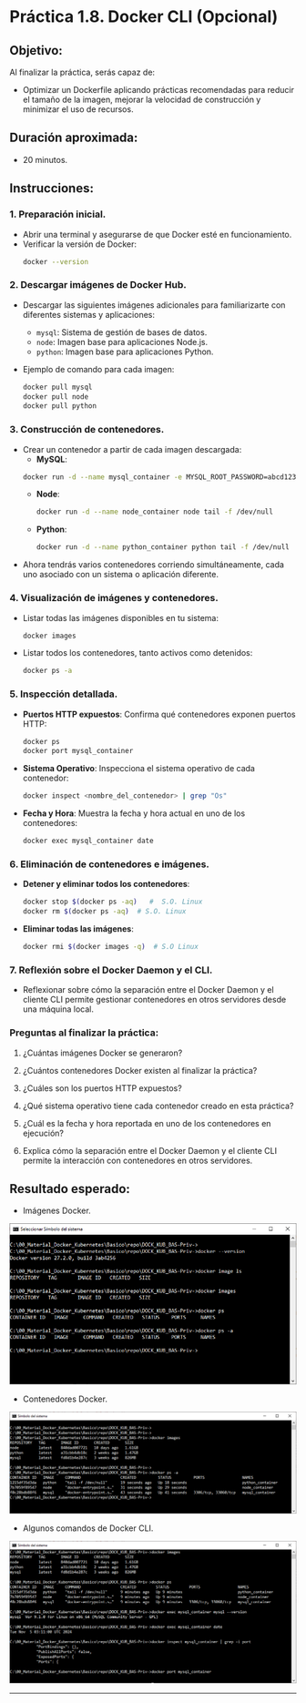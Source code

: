 # Práctica 1.8. Docker CLI (Opcional)

## Objetivo:

Al finalizar la práctica, serás capaz de:
- Optimizar un Dockerfile aplicando prácticas recomendadas para reducir el tamaño de la imagen, mejorar la velocidad de construcción y minimizar el uso de recursos.

## Duración aproximada:

- 20 minutos.

## Instrucciones:

### 1. Preparación inicial.
   - Abrir una terminal y asegurarse de que Docker esté en funcionamiento.
   - Verificar la versión de Docker:
     ```bash
     docker --version
     ```

### 2. Descargar imágenes de Docker Hub.
   - Descargar las siguientes imágenes adicionales para familiarizarte con diferentes sistemas y aplicaciones:
 
     - `mysql`: Sistema de gestión de bases de datos.
     - `node`: Imagen base para aplicaciones Node.js.
     - `python`: Imagen base para aplicaciones Python.

   - Ejemplo de comando para cada imagen:
     ```bash
     docker pull mysql
     docker pull node
     docker pull python
     ```

### 3. Construcción de contenedores.
   - Crear un contenedor a partir de cada imagen descargada:
      - **MySQL**:
       ```bash
       docker run -d --name mysql_container -e MYSQL_ROOT_PASSWORD=abcd12345 mysql
       ```
     - **Node**:
       ```bash
       docker run -d --name node_container node tail -f /dev/null
       ```
     - **Python**:
       ```bash
       docker run -d --name python_container python tail -f /dev/null
       ```
   - Ahora tendrás varios contenedores corriendo simultáneamente, cada uno asociado con un sistema o aplicación diferente.

### 4. Visualización de imágenes y contenedores.
   - Listar todas las imágenes disponibles en tu sistema:
     ```bash
     docker images
     ```
   - Listar todos los contenedores, tanto activos como detenidos:
     ```bash
     docker ps -a
     ```

### 5. Inspección detallada.
   - **Puertos HTTP expuestos**: Confirma qué contenedores exponen puertos HTTP:
     ```bash
     docker ps
     docker port mysql_container
     ```
   - **Sistema Operativo**: Inspecciona el sistema operativo de cada contenedor:
     ```bash
     docker inspect <nombre_del_contenedor> | grep "Os"
     ```
   - **Fecha y Hora**: Muestra la fecha y hora actual en uno de los contenedores:
     ```bash
     docker exec mysql_container date
     ```

### 6. Eliminación de contenedores e imágenes.
   - **Detener y eliminar todos los contenedores**:
     ```bash
     docker stop $(docker ps -aq)   #  S.O. Linux
     docker rm $(docker ps -aq)  # S.O. Linux
     ```
   - **Eliminar todas las imágenes**:
     ```bash
     docker rmi $(docker images -q)  # S.O Linux
     ```

### 7. Reflexión sobre el Docker Daemon y el CLI.
   - Reflexionar sobre cómo la separación entre el Docker Daemon y el cliente CLI permite gestionar contenedores en otros servidores desde una máquina local.

### Preguntas al finalizar la práctica:

1. ¿Cuántas imágenes Docker se generaron?

2. ¿Cuántos contenedores Docker existen al finalizar la práctica?

3. ¿Cuáles son los puertos HTTP expuestos?

4. ¿Qué sistema operativo tiene cada contenedor creado en esta práctica?

5. ¿Cuál es la fecha y hora reportada en uno de los contenedores en ejecución?

6. Explica cómo la separación entre el Docker Daemon y el cliente CLI permite la interacción con contenedores en otros servidores.

## Resultado esperado:

- Imágenes Docker.

![docker images](../images/u1_8_1.png)

- Contenedores Docker.

![docker ps -a](../images/u1_8_2.png)

- Algunos comandos de Docker CLI.

![docker ps -a](../images/u1_8_3.png)

---
